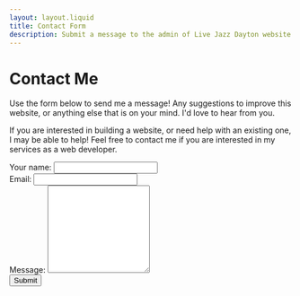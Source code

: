 ```yaml
---
layout: layout.liquid
title: Contact Form
description: Submit a message to the admin of Live Jazz Dayton website.
---
```


# Contact Me

Use the form below to send me a message! Any suggestions to improve this website, or anything else that is on your mind. I'd love to hear from you.

If you are interested in building a website, or need help with an existing one, I may be able to help! Feel free to contact me if you are interested in my services as a web developer.

<form name="contact-form" method="POST" action="/success" data-netlify="true">
	<div class="form-field-container">
		<label for="name">Your name: </label>
		<input name="name" type="text" required>
	</div>
	<div class="form-field-container">
		<label for="email">Email: </label>
		<input name="email" type="email" required>
	</div>
	<div class="form-field-container">
		<label for="message">Message: </label>
		<textarea name="message" rows="10"></textarea>
	</div>
	<input name="submit" type="submit" value="Submit" class="btn">
</form>
